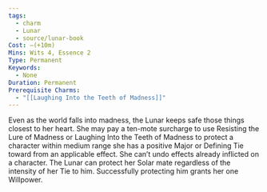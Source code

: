 ```yaml
---
tags:
  - charm
  - Lunar
  - source/lunar-book
Cost: —(+10m)
Mins: Wits 4, Essence 2
Type: Permanent
Keywords:
  - None
Duration: Permanent
Prerequisite Charms:
  - "[[Laughing Into the Teeth of Madness]]"
---
```

Even as the world falls into madness, the Lunar keeps safe those things closest to her heart. She may pay a ten-mote surcharge to use Resisting the Lure of Madness or Laughing Into the Teeth of Madness to protect a character within medium range she has a positive Major or Defining Tie toward from an applicable effect. She can’t undo effects already inflicted on a character. The Lunar can protect her Solar mate regardless of the intensity of her Tie to him. Successfully protecting him grants her one Willpower.